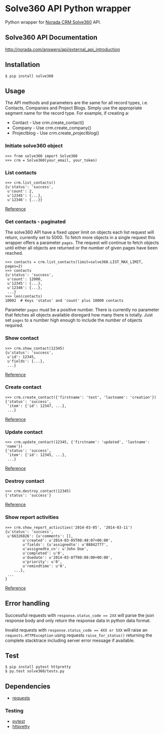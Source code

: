 

# Solve360 API Python wrapper

Python wrapper for [Norada CRM Solve360](http://norada.com/) API. 


## Solve360 API Documentation

http://norada.com/answers/api/external_api_introduction


## Installation

    $ pip install solve360


## Usage

The API methods and parameters are the same for all record types, i.e. Contacts, Companies and Project Blogs. Simply use the appropriate segment name for the record type. For example, if creating a:

 * Contact - Use crm.create_contact()
 * Company - Use crm.create_company()
 * Projectblog - Use crm.create_projectblog()

### Initiate solve360 object

    >>> from solve360 import Solve360
    >>> crm = Solve360(your_email, your_token)

### List contacts

    >>> crm.list_contacts()
    {u'status': 'success',
     u'count': 2,
     u'12345': {...},
     u'12346': {...}}

[Reference](https://solve360.com/api/contacts/#list)
     
### Get contacts - paginated

The solve360 API have a fixed upper limit on objects each list request will return, currently set to 5000.
To fetch more objects in a single request this wrapper offers a parameter `pages`. The request
will continue to fetch objects until either all objects are returned or the number of given
pages have been reached. 

    >>> contacts = crm.list_contacts(limit=solve360.LIST_MAX_LIMIT, pages=2)
    >>> contacts
    {u'status': 'success',
     u'count': 12000,
     u'12345': {...},
     u'12346': {...}, 
     ...}
    >>> len(contacts)
    10002  # Keys 'status' and 'count' plus 10000 contacts 

Parameter `pages` must be a positive number. There is currently no 
parameter that fetches all objects available disregard how many there is totally.
Just set `pages` to a number high enough to include the number of objects required. 

### Show contact

    >>> crm.show_contact(12345)
    {u'status': 'success',
     u'id': 12345,
     u'fields': {...},
     ...}

[Reference](https://solve360.com/api/contacts/#show)

### Create contact

    >>> crm.create_contact({'firstname': 'test', 'lastname': 'creation'})
    {'status': 'success',
     'item': {'id': 12347, ...},
     ...}

[Reference](https://solve360.com/api/contacts/#create)

### Update contact

    >>> crm.update_contact(12345, {'firstname': 'updated', 'lastname': 'name'})
    {'status': 'success',
     'item': {'id': 12345, ...},
     ...}

[Reference](https://solve360.com/api/contacts/#update)

### Destroy contact

    >>> crm.destroy_contact(12345)
    {'status': 'success'}

[Reference](https://solve360.com/api/contacts/#destroy)

### Show report activities 

    >>> crm.show_report_activities('2014-03-05', '2014-03-11')
    {u'status': 'success', 
     u'66326826': {u'comments': [],
            u'created': u'2014-03-05T08:48:07+00:00',
            u'fields': {u'assignedto': u'88842777',
            u'assignedto_cn': u'John Doe',
            u'completed': u'0',
            u'duedate': u'2014-03-07T00:00:00+00:00',
            u'priority': u'0',
            u'remindtime': u'0',
        ...}, 
     ...
    }
    
[Reference](https://solve360.com/api/activity-reports/#show)

## Error handling

Successful requests with `response.status_code == 2XX` will parse the json response body and only return the response data in python data format.

Invalid requests with `response.status_code == 4XX or 5XX` will raise an `requests.HTTPException` using requests `raise_for_status()` returning the complete stacktrace including server error message if available.


## Test

    $ pip install pytest httpretty
    $ py.test solve360/tests.py


## Dependencies

* [requests](https://pypi.python.org/pypi/requests)

### Testing

* [pytest](https://pypi.python.org/pypi/pytest)
* [httpretty](https://pypi.python.org/pypi/httpretty)

